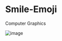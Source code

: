 # Smile-Emoji 
Computer Graphics 

![image](https://user-images.githubusercontent.com/76222376/206253691-e03dfa22-8545-4d9c-bca6-05b8ee5ca9ef.png)

